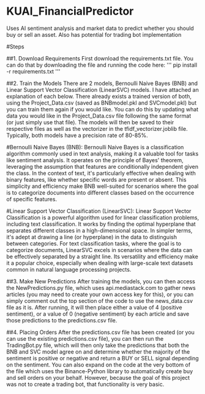 # KUAI_FinancialPredictor
Uses AI sentiment analysis and market data to predict whether you should buy or sell an asset. Also has potential for trading bot implementation

#Steps

##1. Download Requirements
  First download the requirements.txt file. You can do that by downloading the file and running     the code here:
'''
pip install -r requirements.txt
'''
  
##2. Train the Models
  There are 2 models, Bernoulli Naive Bayes (BNB) and Linear Support Vector Classification         (LinearSVC) models. I have attached an explanation of each below. There already exists a trained version of both, using the Project_Data.csv (saved as BNBmodel.pkl and SVCmodel.pkl) but you can train them again if you would like. You can do this by updating what data you would like in the Project_Data.csv file following the same format (or just simply use that file). The models will then be saved to their respective files as well as the vectorizer in the tfidf_vectorizer.joblib file. Typically, both models have a precision rate of 80-85%.
  
#Bernoulli Naive Bayes (BNB): 
  Bernoulli Naive Bayes is a classification algorithm commonly used in text analysis, making it a valuable tool for tasks like sentiment analysis. It operates on the principle of Bayes' theorem, leveraging the assumption that features are conditionally independent given the class. In the context of text, it's particularly effective when dealing with binary features, like whether specific words are present or absent. This simplicity and efficiency make BNB well-suited for scenarios where the goal is to categorize documents into different classes based on the occurrence of specific features.

#Linear Support Vector Classification (LinearSVC): 
  Linear Support Vector Classification is a powerful algorithm used for linear classification problems, including text classification. It works by finding the optimal hyperplane that separates different classes in a high-dimensional space. In simpler terms, it's adept at drawing a line (or hyperplane) in the data to distinguish between categories. For text classification tasks, where the goal is to categorize documents, LinearSVC excels in scenarios where the data can be effectively separated by a straight line. Its versatility and efficiency make it a popular choice, especially when dealing with large-scale text datasets common in natural language processing projects.

##3. Make New Predictions
  After training the models, you can then access the NewPredictions.py file, which uses api.mediastack.com to gather news articles (you may need to create your own access key for this), or you can simply comment out the top section of the code to use the news_data.csv file as it is. After running, it will then place either a value of 4 (positive sentiment), or a value of 0 (negative sentiment) by each article and save those predictions to the predictions.csv file.

##4. Placing Orders
  After the predictions.csv file has been created (or you can use the existing predictions.csv file), you can then run the TradingBot.py file, which will then only take the predictions that both the BNB and SVC model agree on and determine whether the majority of the sentiment is positive or negative and return a BUY or SELL signal depending on the sentiment. You can also expand on the code at the very bottom of the file which uses the Binance-Python library to automatically create buy and sell orders on your behalf. However, because the goal of this project was not to create a trading bot, that functionality is very basic.
  
